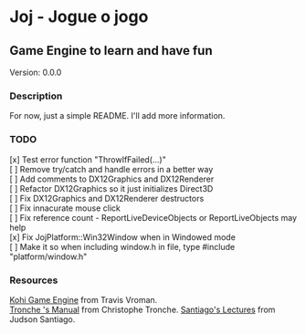 # Joj - Jogue o jogo

## Game Engine to learn and have fun

Version: 0.0.0

### Description

For now, just a simple README.
I'll add more information.

### TODO

[x] Test error function "ThrowIfFailed(...)"  
[ ] Remove try/catch and handle errors in a better way  
[ ] Add comments to DX12Graphics and DX12Renderer  
[ ] Refactor DX12Graphics so it just initializes Direct3D  
[ ] Fix DX12Graphics and DX12Renderer destructors  
[ ] Fix innacurate mouse click  
[ ] Fix reference count - ReportLiveDeviceObjects or ReportLiveObjects may help  
[x] Fix JojPlatform::Win32Window when in Windowed mode  
[ ] Make it so when including window.h in file, type #include "platform/window.h"  

### Resources

[Kohi Game Engine](https://github.com/travisvroman/kohi.git) from Travis Vroman.  
[Tronche 's Manual](https://tronche.com/gui/x/xlib/) from Christophe Tronche.
[Santiago's Lectures](https://github.com/JudsonSS) from Judson Santiago.